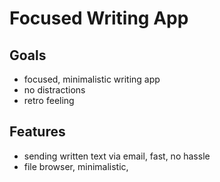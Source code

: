 # Focused Writing App

## Goals

- focused, minimalistic writing app
- no distractions
- retro feeling

## Features

- sending written text via email, fast, no hassle
- file browser, minimalistic,
